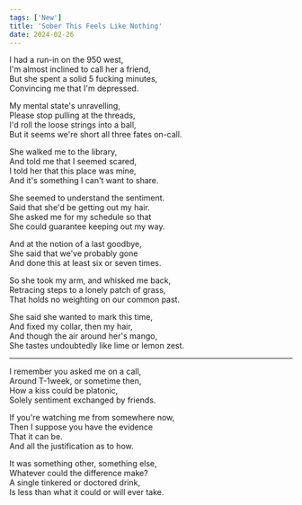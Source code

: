 ```yaml
---
tags: ['New']
title: 'Sober This Feels Like Nothing'
date: 2024-02-26
---
```


I had a run-in on the 950 west,  
I'm almost inclined to call her a friend,  
But she spent a solid 5 fucking minutes,  
Convincing me that I'm depressed.

My mental state's unravelling,  
Please stop pulling at the threads,  
I'd roll the loose strings into a ball,  
But it seems we're short all three fates on-call.

She walked me to the library,  
And told me that I seemed scared,  
I told her that this place was mine,  
And it's something I can't want to share.

She seemed to understand the sentiment.  
Said that she'd be getting out my hair.  
She asked me for my schedule so that  
She could guarantee keeping out my way.

And at the notion of a last goodbye,  
She said that we've probably gone  
And done this at least six or seven times.

So she took my arm, and whisked me back,  
Retracing steps to a lonely patch of grass,  
That holds no weighting on our common past.

She said she wanted to mark this time,  
And fixed my collar, then my hair,  
And though the air around her's mango,  
She tastes undoubtedly like lime or lemon zest.

---

I remember you asked me on a call,  
Around T-1week, or sometime then,  
How a kiss could be platonic,  
Solely sentiment exchanged by friends.

If you're watching me from somewhere now,  
Then I suppose you have the evidence  
That it can be.  
And all the justification as to how.

It was something other, something else,  
Whatever could the difference make?  
A single tinkered or doctored drink,  
Is less than what it could or will ever take.

